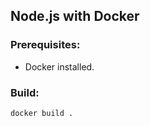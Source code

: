 
## Node.js with Docker

### Prerequisites:

- Docker installed.

### Build:

```
docker build .
```
